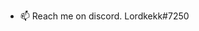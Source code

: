 
- 📫 Reach me on discord. Lordkekk#7250

<!---
noobman21/noobman21 is a ✨ special ✨ repository because its `README.md` (this file) appears on your GitHub profile.
You can click the Preview link to take a look at your changes.
--->
